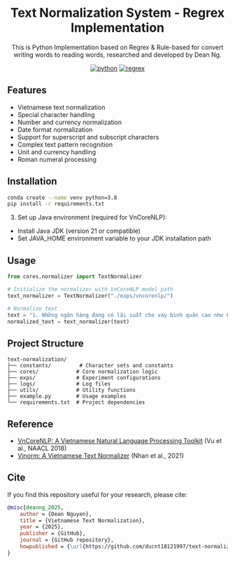 <div align="center">

# Text Normalization System - Regrex Implementation

This is Python Implementation based on Regrex & Rule-based for convert writing words to reading words, researched and developed by Dean Ng.

[![python](https://img.shields.io/badge/-Python_3.8%2B-blue?logo=python&logoColor=white)](https://www.python.org/downloads/release/python-3815/)
[![regrex](https://img.shields.io/badge/-regrex_2.2.1-grey?logo=pypi&logoColor=white)](https://pypi.org/project/regex/)

</div>


## Features

- Vietnamese text normalization
- Special character handling
- Number and currency normalization
- Date format normalization
- Support for superscript and subscript characters
- Complex text pattern recognition
- Unit and currency handling
- Roman numeral processing

## Installation


```bash
conda create --name venv python=3.8
pip install -r requirements.txt
```

3. Set up Java environment (required for VnCoreNLP):
- Install Java JDK (version 21 or compatible)
- Set JAVA_HOME environment variable to your JDK installation path

## Usage

```python
from cores.normalizer import TextNormalizer

# Initialize the normalizer with VnCoreNLP model path
text_normalizer = TextNormalizer("./exps/vncorenlp/")

# Normalize text
text = "1. Những ngân hàng đang có lãi suất cho vay bình quân cao như Liên Việt, Bản Việt, Kiên Long với lãi suất từ 8,07 $ -  8,94$..."
normalized_text = text_normalizer(text)
```

## Project Structure

```
text-normalization/
├── constants/         # Character sets and constants
├── cores/            # Core normalization logic
├── exps/             # Experiment configurations
├── logs/             # Log files
├── utils/            # Utility functions
├── example.py        # Usage examples
└── requirements.txt  # Project dependencies
```

## Reference
- [VnCoreNLP: A Vietnamese Natural Language Processing Toolkit](https://aclanthology.org/N18-5012/) (Vu et al., NAACL 2018)
- [Vinorm: A Vietnamese Text Normalizer](https://github.com/v-nhandt21/Vinorm) (Nhan et al., 2021)

## Cite
If you find this repository useful for your research, please cite:
```bibtex
@misc{deanng_2025,
    author = {Dean Nguyen},
    title = {Vietnamese Text Normalization},
    year = {2025},
    publisher = {GitHub},
    journal = {GitHub repository},
    howpublished = {\url{https://github.com/ducnt18121997/text-normalization}}
}
```
